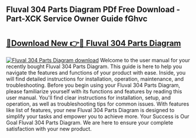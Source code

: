 ## Fluval 304 Parts Diagram PDf Free Download - Part-XCK Service Owner Guide fGhvc

# <h2><a href="http://dfn7ii.blite.top/?on=Fluval+304+Parts+Diagram">🔗Download New 👉🔴 Fluval 304 Parts Diagram</a></h2>

[![Fluval 304 Parts Diagram download](https://i.imgur.com/lujVjoI.png)](http://dfn7ii.blite.top/?on=Fluval+304+Parts+Diagram)
Welcome to the user manual for your recently bought Fluval 304 Parts Diagram. This guide is here to help you navigate the features and functions of your product with ease. Inside, you will find detailed instructions for installation, operation, maintenance, and troubleshooting. Before you begin using your Fluval 304 Parts Diagram, please familiarize yourself with its functions and features by reading this user manual. You'll find clear instructions for installation, setup, and operation, as well as troubleshooting tips for common issues. With features like list of features, your new Fluval 304 Parts Diagram is designed to simplify your tasks and empower you to achieve more. Your Success is Our Goal Fluval 304 Parts Diagram. We are here to ensure your complete satisfaction with your new product.
